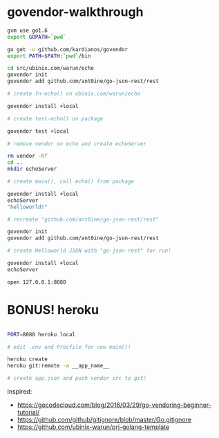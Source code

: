 # govendor-walkthrough

```bash
gvm use go1.6
export GOPATH=`pwd`

go get -u github.com/kardianos/govendor
export PATH=$PATH:`pwd`/bin

cd src/ubinix.com/warun/echo
govendor init
govendor add github.com/ant0ine/go-json-rest/rest

# create fn-echo() on ubinix.com/warun/echo

govendor install +local

# create test-echo() on package

govendor test +local

# remove vendor on echo and create echoServer

rm vendor -Rf
cd ..
mkdir echoServer

# create main(), call echo() from package

govendor install +local
echoServer
"helloworld!"

# recreate "github.com/ant0ine/go-json-rest/rest"

govendor init
govendor add github.com/ant0ine/go-json-rest/rest

# create Helloworld JSON with "go-json-rest" for run!

govendor install +local
echoServer

open 127.0.0.1:8080

```

# BONUS! heroku
```bash

PORT=8080 heroku local

# edit .env and Procfile for new main()!

heroku create
heroku git:remote -a __app_name__

# create app.json and push vendor src to git!


```


Inspired: 
* https://gocodecloud.com/blog/2016/03/29/go-vendoring-beginner-tutorial/
* https://github.com/github/gitignore/blob/master/Go.gitignore
* https://github.com/ubinix-warun/prj-golang-template